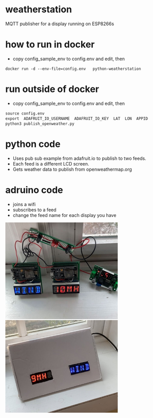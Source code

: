 # weatherstation
MQTT publisher for a display running on ESP8266s

# how to run in docker
* copy config_sample_env to config.env and edit, then

```
docker run -d --env-file=config.env   python-weatherstation
```

# run outside of docker
* copy config_sample_env to config.env and edit, then

```
source config.env
export  ADAFRUIT_IO_USERNAME  ADAFRUIT_IO_KEY  LAT  LON  APPID
python3 publish_openweather.py
```
    
# python code
* Uses pub sub example from adafruit.io to publish to two feeds. 
* Each feed is a different LCD screen.
* Gets weather data to publish from openweathermap.org

# adruino code
* joins a wifi
* subscribes to a feed
* change the feed name for each display you have 


<img src="img/boards2.jpg" width="350">
<img src="img/display.jpg" width="350">
